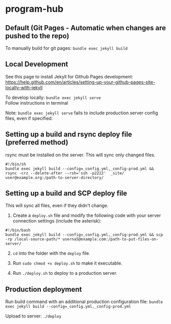 # program-hub

## Default (Git Pages - Automatic when changes are pushed to the repo)
To manually build for git pages: ```bundle exec jekyll build```

## Local Development
See this page to install Jekyll for Github Pages development: https://help.github.com/en/articles/setting-up-your-github-pages-site-locally-with-jekyll

To develop locally: ```bundle exec jekyll serve```  
Follow instructions in terminal

Note: ```bundle exec jekyll serve``` fails to include production server config files, even if specified.

## Setting up a build and rsync deploy file (preferred method)

rsync must be installed on the server. This will sync only changed files.

```
#!/bin/sh
bundle exec jekyll build --config=_config.yml,_config-prod.yml && rsync -crz --delete-after --rsh='ssh -p2222'  _site/ user@example.org:/path-to-server-directory/
```

## Setting up a build and SCP deploy file

This will sync all files, even if they didn't change.

1. Create a `deploy.sh` file and modify the following code with your server connection settings (include the asterisk):

```
#!/bin/bash
bundle exec jekyll build --config=_config.yml,_config-prod.yml && scp -rp /local-source-path/* userna5@example.com:/path-to-put-files-on-server/
```  

2. `cd` into the folder with the `deploy` file.

3. Run `sudo chmod +x deploy.sh` to make it executable.

4. Run `./deploy.sh` to deploy to a production server.


## Production deployment
Run build command with an additional production configuration file: ```bundle exec jekyll build --config=_config.yml,_config-prod.yml```

Upload to server: ```./deploy```